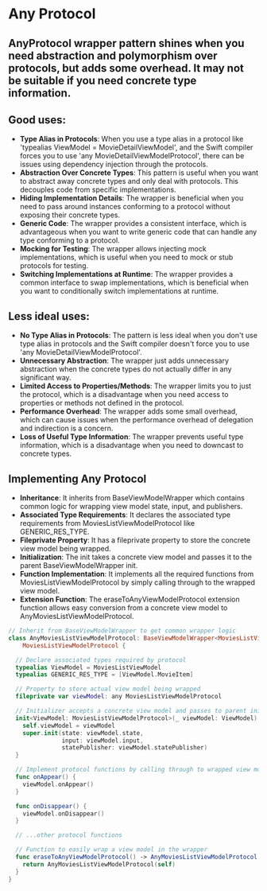 # Any Protocol

## AnyProtocol wrapper pattern shines when you need abstraction and polymorphism over protocols, but adds some overhead. It may not be suitable if you need concrete type information. 

## Good uses:

- **Type Alias in Protocols**: When you use a type alias in a protocol like 'typealias ViewModel = MovieDetailViewModel', and the Swift compiler forces you to use 'any MovieDetailViewModelProtocol', there can be issues using dependency injection through the protocols.
- **Abstraction Over Concrete Types**: This pattern is useful when you want to abstract away concrete types and only deal with protocols. This decouples code from specific implementations.
- **Hiding Implementation Details**: The wrapper is beneficial when you need to pass around instances conforming to a protocol without exposing their concrete types.
- **Generic Code**: The wrapper provides a consistent interface, which is advantageous when you want to write generic code that can handle any type conforming to a protocol.
- **Mocking for Testing**: The wrapper allows injecting mock implementations, which is useful when you need to mock or stub protocols for testing.
- **Switching Implementations at Runtime**: The wrapper provides a common interface to swap implementations, which is beneficial when you want to conditionally switch implementations at runtime.

## Less ideal uses:

- **No Type Alias in Protocols**: The pattern is less ideal when you don't use type alias in protocols and the Swift compiler doesn't force you to use 'any MovieDetailViewModelProtocol'.
- **Unnecessary Abstraction**: The wrapper just adds unnecessary abstraction when the concrete types do not actually differ in any significant way.
- **Limited Access to Properties/Methods**: The wrapper limits you to just the protocol, which is a disadvantage when you need access to properties or methods not defined in the protocol.
- **Performance Overhead**: The wrapper adds some small overhead, which can cause issues when the performance overhead of delegation and indirection is a concern.
- **Loss of Useful Type Information**: The wrapper prevents useful type information, which is a disadvantage when you need to downcast to concrete types.

## Implementing Any Protocol

- **Inheritance**: It inherits from BaseViewModelWrapper which contains common logic for wrapping view model state, input, and publishers.
- **Associated Type Requirements**: It declares the associated type requirements from MoviesListViewModelProtocol like GENERIC_RES_TYPE.
- **Fileprivate Property**: It has a fileprivate property to store the concrete view model being wrapped.
- **Initialization**: The init takes a concrete view model and passes it to the parent BaseViewModelWrapper init.
- **Function Implementation**: It implements all the required functions from MoviesListViewModelProtocol by simply calling through to the wrapped view model.
- **Extension Function**: The eraseToAnyViewModelProtocol extension function allows easy conversion from a concrete view model to AnyMoviesListViewModelProtocol.

```swift
// Inherit from BaseViewModelWrapper to get common wrapper logic
class AnyMoviesListViewModelProtocol: BaseViewModelWrapper<MoviesListViewModel.State, MoviesListViewModel.Action>,  
    MoviesListViewModelProtocol {

  // Declare associated types required by protocol
  typealias ViewModel = MoviesListViewModel
  typealias GENERIC_RES_TYPE = [ViewModel.MovieItem]

  // Property to store actual view model being wrapped
  fileprivate var viewModel: any MoviesListViewModelProtocol

  // Initializer accepts a concrete view model and passes to parent init
  init<ViewModel: MoviesListViewModelProtocol>(_ viewModel: ViewModel) {
    self.viewModel = viewModel
    super.init(state: viewModel.state,
               input: viewModel.input,
               statePublisher: viewModel.statePublisher)
  }

  // Implement protocol functions by calling through to wrapped view model
  func onAppear() {
    viewModel.onAppear() 
  }

  func onDisappear() {
    viewModel.onDisappear()
  }

  // ...other protocol functions  

  // Function to easily wrap a view model in the wrapper 
  func eraseToAnyViewModelProtocol() -> AnyMoviesListViewModelProtocol {
    return AnyMoviesListViewModelProtocol(self)
  }
}
```



